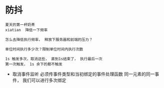 # 防抖
    夏天的第一杯奶茶
    xiatian  降低一下频率

    怎么去降低执行频率， 释放下服务器和前端的压力？

    单位时间执行多少次？限制单位时间内执行次数

    1s 触发多次，取消这些， 直到1s结束了， 执行最后一次
    第一次触发， 1s 余下的都不触发

- 取消事件监听 必须传事件类型和当初绑定的事件处理函数
    同一元素的同一事件， 我们可以进行多次绑定

